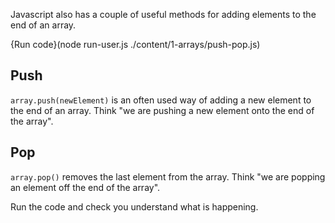 Javascript also has a couple of useful methods for adding elements to the end of an array.

{Run code}(node run-user.js ./content/1-arrays/push-pop.js)

## Push
`array.push(newElement)` is an often used way of adding a new element to the end of an array. Think "we are pushing a new element onto the end of the array".

## Pop
`array.pop()` removes the last element from the array. Think "we are popping an element off the end of the array".

Run the code and check you understand what is happening.

